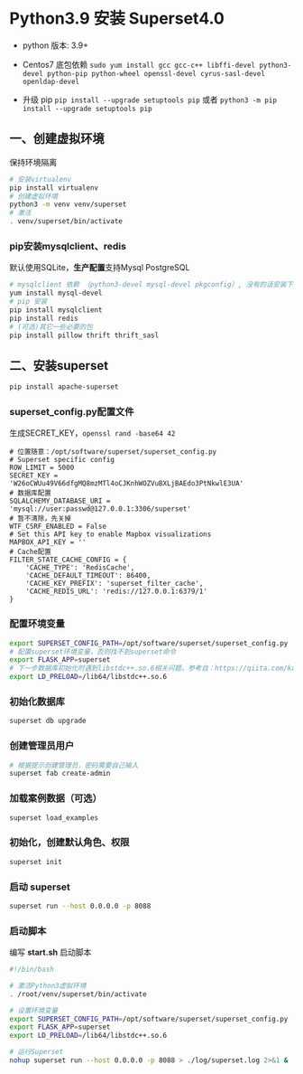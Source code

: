 # Python3.9 安装 Superset4.0

* python 版本: 3.9+

* Centos7  底包依赖
  `sudo yum install gcc gcc-c++ libffi-devel python3-devel python-pip python-wheel openssl-devel cyrus-sasl-devel openldap-devel`

* 升级 pip
  `pip install --upgrade setuptools pip`
  或者
  `python3 -m pip install --upgrade setuptools pip`

## 一、创建虚拟环境

保持环境隔离

```bash
# 安装virtualenv
pip install virtualenv
# 创建虚拟环境
python3 -m venv venv/superset
# 激活
. venv/superset/bin/activate
```

### pip安装mysqlclient、redis

默认使用SQLite，**生产配置**支持Mysql PostgreSQL

```bash
# mysqlclient 依赖 （python3-devel mysql-devel pkgconfig）, 没有的话安装下
yum install mysql-devel
# pip 安装
pip install mysqlclient
pip install redis
# (可选)其它一些必要的包
pip install pillow thrift thrift_sasl
```

## 二、安装superset

```bash
pip install apache-superset
```

### superset_config.py配置文件

生成SECRET_KEY，`openssl rand -base64 42`

```properties
# 位置随意：/opt/software/superset/superset_config.py
# Superset specific config
ROW_LIMIT = 5000
SECRET_KEY = 'W26oCWUu49V66dfgMQ8mzMTl4oCJKnhWOZVuBXLjBAEdo3PtNkwlE3UA'
# 数据库配置
SQLALCHEMY_DATABASE_URI = 'mysql://user:passwd@127.0.0.1:3306/superset'
# 暂不清除，先关掉
WTF_CSRF_ENABLED = False
# Set this API key to enable Mapbox visualizations
MAPBOX_API_KEY = ''
# Cache配置
FILTER_STATE_CACHE_CONFIG = {
    'CACHE_TYPE': 'RedisCache',
    'CACHE_DEFAULT_TIMEOUT': 86400,
    'CACHE_KEY_PREFIX': 'superset_filter_cache',
    'CACHE_REDIS_URL': 'redis://127.0.0.1:6379/1'
}
```

### 配置环境变量

```bash
export SUPERSET_CONFIG_PATH=/opt/software/superset/superset_config.py
# 配置superset环境变量，否则找不到superset命令
export FLASK_APP=superset
# 下一步数据库初始化时遇到libstdc++.so.6相关问题，参考自：https://qiita.com/katafuchix/items/5e7c05e58213608248ae
export LD_PRELOAD=/lib64/libstdc++.so.6
```


### 初始化数据库
```bash
superset db upgrade
```

### 创建管理员用户
```bash
# 根据提示创建管理员，密码需要自己输入
superset fab create-admin
```

### 加载案例数据（可选）
```bash
superset load_examples
```

### 初始化，创建默认角色、权限
```bash
superset init
```

### 启动 superset
```bash
superset run --host 0.0.0.0 -p 8088
```

### 启动脚本

编写 **start.sh** 启动脚本

```bash
#!/bin/bash

# 激活Python3虚拟环境
. /root/venv/superset/bin/activate

# 设置环境变量
export SUPERSET_CONFIG_PATH=/opt/software/superset/superset_config.py
export FLASK_APP=superset
export LD_PRELOAD=/lib64/libstdc++.so.6

# 运行Superset
nohup superset run --host 0.0.0.0 -p 8088 > ./log/superset.log 2>&1 &
```


